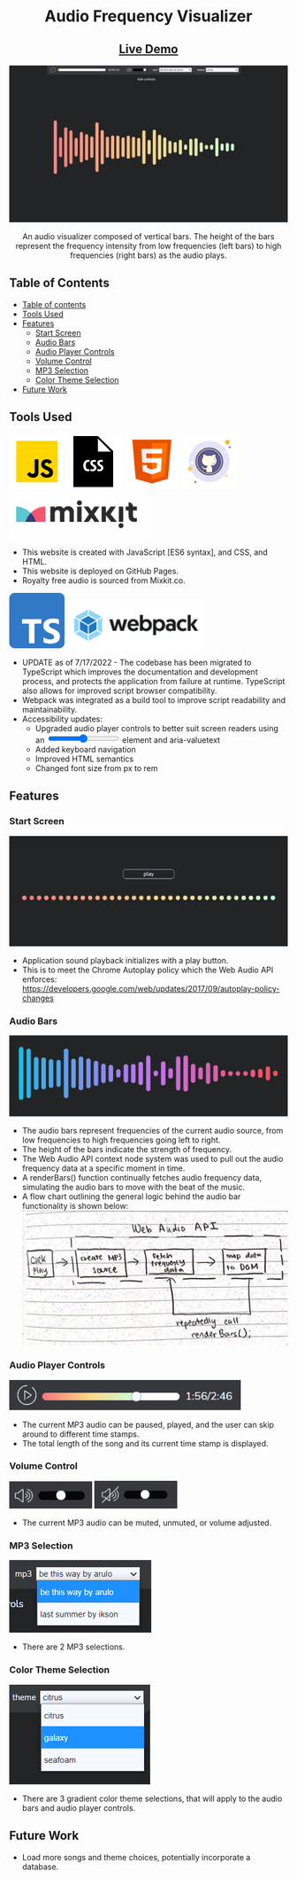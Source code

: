 <h1 align="center">Audio Frequency Visualizer</h1>
<h2 align="center"><a  href="https://chloe-trn.github.io/audio-frequency-visualizer/">Live Demo</a></h2>

![Main Screenshot](./read-me-images/audio-visualizer.jpg)

<p align="center"> An audio visualizer composed of vertical bars. The height of the bars represent the frequency intensity from low frequencies (left bars) to high frequencies (right bars) as the audio plays. </p>

## Table of Contents

- [Table of contents](#table-of-contents)
- [Tools Used](#tools-used)
- [Features](#features)
  - [Start Screen](#start-screen)
  - [Audio Bars](#audio-bars)
  - [Audio Player Controls](#audio-player-controls)
  - [Volume Control](#volume-control)
  - [MP3 Selection](#mp3-selection)
  - [Color Theme Selection](#color-theme-selection)
- [Future Work](#future-work)

## Tools Used
<p>
<img src="/read-me-images/js-logo.png" width="100" /> 
<img src="/read-me-images/css-logo.png" width="100" />
<img src="/read-me-images/html5-logo.png" width="100" />
<img src="/read-me-images/github-logo.png" width="100" />
<img src="/read-me-images/mixkit-logo.png" width="250" />
</p>

* This website is created with JavaScript [ES6 syntax], and CSS, and HTML. 
* This website is deployed on GitHub Pages.
* Royalty free audio is sourced from Mixkit.co.

<p>
<img src="/read-me-images/ts-logo.png" width="100" />
<img src="/read-me-images/webpack-logo.png" width="250" /> 
</p>

* UPDATE as of 7/17/2022 - The codebase has been migrated to TypeScript which improves the documentation and development process, and protects the application from failure at runtime. TypeScript also allows for improved script browser compatibility. 
* Webpack was integrated as a build tool to improve script readability and maintainability.
* Accessibility updates: 
    * Upgraded audio player controls to better suit screen readers using an <input type="range"> element and aria-valuetext 
    * Added keyboard navigation 
    * Improved HTML semantics
    * Changed font size from px to rem

## Features
### Start Screen 
![Start Screen](./read-me-images/start-screen.png)
* Application sound playback initializes with a play button.
* This is to meet the Chrome Autoplay policy which the Web Audio API enforces: https://developers.google.com/web/updates/2017/09/autoplay-policy-changes

### Audio Bars
![Audio Bars](./read-me-images/audio-bars.png)
* The audio bars represent frequencies of the current audio source, from low frequencies to high frequencies going left to right. 
* The height of the bars indicate the strength of frequency. 
* The Web Audio API context node system was used to pull out the audio frequency data at a specific moment in time. 
* A renderBars() function continually fetches audio frequency data, simulating the audio bars to move with the beat of the music. 
* A flow chart outlining the general logic behind the audio bar functionality is shown below: 
![Audio Bars Flowchart](./read-me-images/flow-chart.jpg)

### Audio Player Controls
![Audio Controls](./read-me-images/audio-player.png)
* The current MP3 audio can be paused, played, and the user can skip around to different time stamps.
* The total length of the song and its current time stamp is displayed. 
### Volume Control 
<p>
<img src="/read-me-images/volume-unmute.png" width="150" /> 
<img src="/read-me-images/volume-mute.png" width="150" />
</p>

* The current MP3 audio can be muted, unmuted, or volume adjusted. 

### MP3 Selection 
![MP3 Selection](./read-me-images/mp3-selection.png)
* There are 2 MP3 selections. 
### Color Theme Selection 
![Colot Theme Selection](./read-me-images/color-selection.png)
* There are 3 gradient color theme selections, that will apply to the audio bars and audio player controls. 

## Future Work
* Load more songs and theme choices, potentially incorporate a database.
